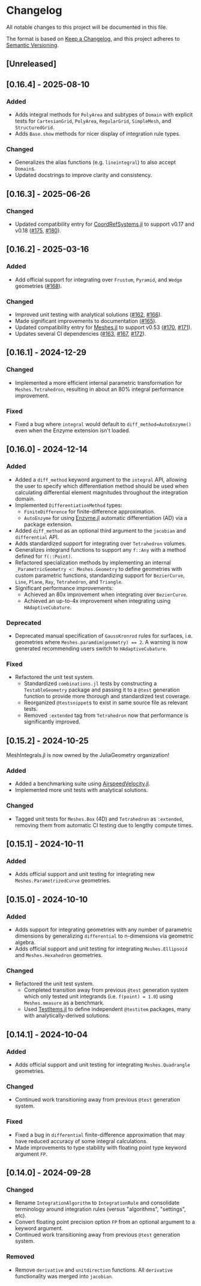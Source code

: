 # Changelog

All notable changes to this project will be documented in this file.

The format is based on [Keep a Changelog](https://keepachangelog.com/en/1.1.0/),
and this project adheres to [Semantic Versioning](https://semver.org/spec/v2.0.0.html).

## [Unreleased]


## [0.16.4] - 2025-08-10

### Added

- Adds integral methods for `PolyArea` and subtypes of `Domain` with explicit tests for `CartesianGrid`, `PolyArea`, `RegularGrid`, `SimpleMesh`, and `StructuredGrid`.
- Adds `Base.show` methods for nicer display of integration rule types.

### Changed

- Generalizes the alias functions (e.g. `lineintegral`) to also accept `Domain`s.
- Updated docstrings to improve clarity and consistency.


## [0.16.3] - 2025-06-26

### Changed

- Updated compatibility entry for [CoordRefSystems.jl](https://github.com/JuliaEarth/CoordRefSystems.jl) to support v0.17 and v0.18 ([#175](https://github.com/JuliaGeometry/MeshIntegrals.jl/pull/175), [#180](https://github.com/JuliaGeometry/MeshIntegrals.jl/pull/180)).


## [0.16.2] - 2025-03-16

### Added

- Add official support for integrating over `Frustum`, `Pyramid`, and `Wedge` geometries ([#168](https://github.com/JuliaGeometry/MeshIntegrals.jl/pull/168)).

### Changed

- Improved unit testing with analytical solutions ([#162](https://github.com/JuliaGeometry/MeshIntegrals.jl/pull/162), [#166](https://github.com/JuliaGeometry/MeshIntegrals.jl/pull/166)).
- Made significant improvements to documentation ([#165](https://github.com/JuliaGeometry/MeshIntegrals.jl/pull/165)).
- Updated compatibility entry for [Meshes.jl](https://github.com/JuliaGeometry/Meshes.jl) to support v0.53 ([#170](https://github.com/JuliaGeometry/MeshIntegrals.jl/pull/170), [#171](https://github.com/JuliaGeometry/MeshIntegrals.jl/pull/171)).
- Updates several CI dependencies ([#163](https://github.com/JuliaGeometry/MeshIntegrals.jl/pull/163), [#167](https://github.com/JuliaGeometry/MeshIntegrals.jl/pull/167), [#172](https://github.com/JuliaGeometry/MeshIntegrals.jl/pull/172)).


## [0.16.1] - 2024-12-29

### Changed

- Implemented a more efficient internal parametric transformation for `Meshes.Tetrahedron`, resulting in about an 80% integral performance improvement.

### Fixed

- Fixed a bug where `integral` would default to `diff_method=AutoEnzyme()` even when the Enzyme extension isn't loaded.


## [0.16.0] - 2024-12-14

### Added

- Added a `diff_method` keyword argument to the `integral` API, allowing the user to specify which differentiation method should be used when calculating differential element magnitudes throughout the integration domain.
- Implemented `DifferentiationMethod` types:
    - `FiniteDifference` for finite-difference approximation.
    - `AutoEnzyme` for using [Enzyme.jl](https://github.com/EnzymeAD/Enzyme.jl) automatic differentiation (AD) via a package extension.
- Added `diff_method` as an optional third argument to the `jacobian` and `differential` API.
- Adds standardized support for integrating over `Tetrahedron` volumes.
- Generalizes integrand functions to support any `f::Any` with a method defined for `f(::Point)`.
- Refactored specialization methods by implementing an internal `_ParametricGeometry <: Meshes.Geometry` to define geometries with custom parametric functions, standardizing support for `BezierCurve`, `Line`, `Plane`, `Ray`, `Tetrahedron`, and `Triangle`.
- Significant performance improvements:
  - Achieved an 80x improvement when integrating over `BezierCurve`.
  - Achieved an up-to-4x improvement when integrating using `HAdaptiveCubature`.

### Deprecated

- Deprecated manual specification of `GaussKronrod` rules for surfaces, i.e. geometries where `Meshes.paramdim(geometry) == 2`. A warning is now generated recommending users switch to `HAdaptiveCubature`.

### Fixed

- Refactored the unit test system.
  - Standardized `combinations.jl` tests by constructing a `TestableGeometry` package and passing it to a `@test` generation function to provide more thorough and standardized test coverage.
  - Reorganized `@testsnippet`s to exist in same source file as relevant tests.
  - Removed `:extended` tag from `Tetrahedron` now that performance is significantly improved.


## [0.15.2] - 2024-10-25

MeshIntegrals.jl is now owned by the JuliaGeometry organization!

### Added

- Added a benchmarking suite using [AirspeedVelocity.jl](https://github.com/MilesCranmer/AirspeedVelocity.jl).
- Implemented more unit tests with analytical solutions.

### Changed

- Tagged unit tests for `Meshes.Box` (4D) and `Tetrahedron` as `:extended`, removing them from automatic CI testing due to lengthy compute times.


## [0.15.1] - 2024-10-11

### Added

- Adds official support and unit testing for integrating new `Meshes.ParametrizedCurve` geometries.


## [0.15.0] - 2024-10-10

### Added

- Adds support for integrating geometries with any number of parametric dimensions by generalizing `differential` to n-dimensions via geometric algebra.
- Adds official support and unit testing for integrating `Meshes.Ellipsoid` and `Meshes.Hexahedron` geometries.

### Changed

- Refactored the unit test system.
    - Completed transition away from previous `@test` generation system which only tested unit integrands (i.e. `f(point) = 1.0`) using `Meshes.measure` as a benchmark.
    - Used [TestItems.jl](https://github.com/julia-vscode/TestItems.jl) to define independent `@testitem` packages, many with analytically-derived solutions.


## [0.14.1] - 2024-10-04

### Added

- Adds official support and unit testing for integrating `Meshes.Quadrangle` geometries.

### Changed

- Continued work transitioning away from previous `@test` generation system.

### Fixed

- Fixed a bug in `differential` finite-difference approximation that may have reduced accuracy of some integral calculations.
- Made improvements to type stability with floating point type keyword argument `FP`.


## [0.14.0] - 2024-09-28

### Changed

- Rename `IntegrationAlgorithm` to `IntegrationRule` and consolidate terminology around integration rules (versus "algorithms", "settings", etc).
- Convert floating point precision option `FP` from an optional argument to a keyword argument.
- Continued work transitioning away from previous `@test` generation system.

### Removed

- Remove `derivative` and `unitdirection` functions. All `derivative` functionality was merged into `jacobian`.
